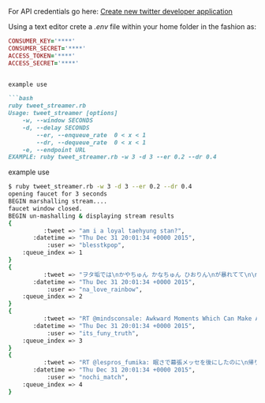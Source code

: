 
For API credentials go here:
[Create new twitter developer application](https://apps.twitter.com/app/new)

Using a text editor crete a _.env_ file within your home folder in the fashion as:

```ruby
CONSUMER_KEY='****' 
CONSUMER_SECRET='****' 
ACCESS_TOKEN='****' 
ACCESS_SECRET='****' 


example use

```bash
ruby tweet_streamer.rb
Usage: tweet_streamer [options]
    -w, --window SECONDS
    -d, --delay SECONDS
        --er, --enqueue_rate  0 < x < 1
        --dr, --dequeue_rate  0 < x < 1
    -e, --endpoint URL
EXAMPLE: ruby tweet_streamer.rb -w 3 -d 3 --er 0.2 --dr 0.4
```

example use

```bash
$ ruby tweet_streamer.rb -w 3 -d 3 --er 0.2 --dr 0.4
opening faucet for 3 seconds
BEGIN marshalling stream....
faucet window closed.
BEGIN un-mashalling & displaying stream results
{
          :tweet => "am i a loyal taehyung stan?",
       :datetime => "Thu Dec 31 20:01:34 +0000 2015",
           :user => "blesstkpop",
    :queue_index => 1
}
{
          :tweet => "ヲタ垢では\nかやちゅん かなちゅん ひおりん\nが暴れてて\n\n此処に今来たら\nはた の画像が溢れてた\n\n何みんな\n新年早々 深夜のテンション発動してるん ？ 笑",
       :datetime => "Thu Dec 31 20:01:34 +0000 2015",
           :user => "na_love_rainbow",
    :queue_index => 2
}
{
          :tweet => "RT @mindsconsale: Awkward Moments Which Can Make Anyone Feel Jealous...\n\nsee click here &gt;&gt;&gt; https://t.co/agYZQccRE7",
       :datetime => "Thu Dec 31 20:01:34 +0000 2015",
           :user => "its_funy_truth",
    :queue_index => 3
}
{
          :tweet => "RT @lespros_fumika: 眠さで幕張メッセを後にしたのに\n帰り道が寒すぎて眠気はいずこへ\nお風呂入ってみかん食べながら\nテレビみながら眠気待機ですな",
       :datetime => "Thu Dec 31 20:01:34 +0000 2015",
           :user => "nochi_match",
    :queue_index => 4
}
```
